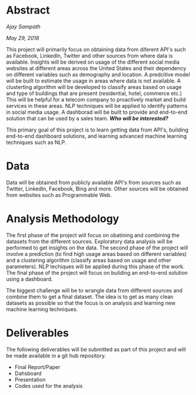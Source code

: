 # Abstract

_Ajay Sampath_ 

_May 29, 2018_

This project will primarily focus on obtaining data from diferent API's such as Facebook, LinkedIn, Twitter and other sources from where data is available. Insights will be derived on usage of the different social media websites at different areas across the United States and their dependency on different variables such as demography and location. A predcitive model will be built to estimate the usage in areas where data is not available. A clusterting algorithm will be developed to classify areas based on usage and type of buildings that are present (residential, hotel, commerce etc.) This will be helpful for a telecom company to proactively market and build services in these areas. NLP techniques will be applied to identify patterns in social media usage. A dashborad will be built to provide and end-to-end solution that can be used by a sales team.
**_Who will be interested?_**

This primary goal of this project is to learn getting data from API's, building end-to-end dashboard solutions, and learning advanced machine learning techniques such as NLP. 

# Data 

Data will be obtained from publicly available API's from sources such as Twitter, LinkedIn, Facebook, Bing and more. Other sources will be obtained from websites such as Programmable Web. 

# Analysis Methodology

The first phase of the project will focus on obatining and combining the datasets from the different sources. Exploratory data analysis will be performed to get insights on the data. The second phase of the project will involve a prediction (to find high usage areas based on different variables) and a clustering algorithm (classify areas based on usage and other parameters). NLP techiques will be applied during this phase of the work. The final phase of the project will focus on building an end-to-end solution using a dashboard.

The biggest challenge will be to wrangle data from different sources and combine them to get a final dataset. The idea is to get as many clean datasets as possible so that the focus is on analysis and learning new machine learning techniques. 

# Deliverables

The following deliverables will be submitted as part of this project and will be made available in a git hub repository.
* Final Report/Paper
* Dahsboard 
* Presentation
* Codes used for the analysis
